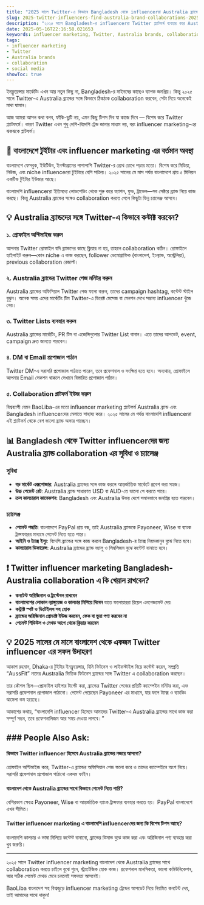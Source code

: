 ```yaml
---
title: "2025 সালে Twitter-এ কিভাবে Bangladesh থেকে influencerরা Australia ব্র্যান্ডের সাথে collaboration পাবে"
slug: 2025-twitter-influencers-find-australia-brand-collaborations-2025-05-16
description: "২০২৫ সালে Bangladesh-র influencerরা Twitter প্ল্যাটফর্ম ব্যবহার করে Australia ব্র্যান্ডের সাথে সফল collaboration করার প্র্যাকটিক্যাল গাইড। দেশীয় পেমেন্ট পদ্ধতি, স্থানীয় মার্কেটের বাস্তবতা ও social media ট্রেন্ডের হালচাল নিয়ে বিস্তারিত।"
date: 2025-05-16T22:16:58.021653
keywords: influencer marketing, Twitter, Australia brands, collaboration, social media
tags:
- influencer marketing
- Twitter
- Australia brands
- collaboration
- social media
showToc: true
---
```


ইনফ্লুয়েন্সার মার্কেটিং এখন আর নতুন কিছু না, Bangladesh-র মাইনষের কাছেও ব্যাপক জনপ্রিয়। কিন্তু ২০২৫ সালে Twitter-এ Australia ব্র্যান্ডের সঙ্গে কিভাবে ঠিকঠাক collaboration করবেন, সেটা নিয়ে অনেকেই মাথা ঘামান।  

আজ আমরা আসল কথা বলব, ফাঁকি-ছুটি নয়, এমন কিছু টিপস দিব যা কাজে দিবে — বিশেষ করে Twitter প্ল্যাটফর্মে। কারণ Twitter এখন শুধু দেশি-বিদেশি ট্রেন্ড জানার মাধ্যম নয়, বরং influencer marketing-এর ঝকঝকে প্লাটফর্ম।  

## 📢 বাংলাদেশে টুইটার এবং influencer marketing এর বর্তমান অবস্থা  

বাংলাদেশে ফেসবুক, ইউটিউব, ইনস্টাগ্রামের পাশাপাশি Twitter-র গ্রোথ চোখে পড়ার মতো। বিশেষ করে মিডিয়া, নিউজ, এবং niche influencerরা টুইটারে বেশি সক্রিয়। ২০২৫ সালের মে মাস পর্যন্ত বাংলাদেশে প্রায় ৫ মিলিয়ন একটিভ টুইটার ইউজার আছে।  

বাংলাদেশি influencerরা ইতিমধ্যে লোডশেডিং থেকে শুরু করে ফ্যাশন, ফুড, ট্রাভেল—সব সেক্টরে ব্র্যান্ড নিয়ে কাজ করছে। কিন্তু Australia ব্র্যান্ডের সঙ্গেও collaboration করতে গেলে কিছুটা ভিন্ন চ্যালেঞ্জ আসবে।  

## 💡 Australia ব্র্যান্ডদের সঙ্গে Twitter-এ কিভাবে কন্টাক্ট করবেন?  

### ১. প্রোফাইল অপ্টিমাইজ করুন  
আপনার Twitter প্রোফাইল যদি ব্র্যান্ডদের কাছে ক্লিয়ার না হয়, তাহলে collaboration কঠিন। প্রোফাইলে হাইলাইট করুন—কোন niche এ কাজ করছেন, follower ডেমোগ্রাফিক (বাংলাদেশ, ইংল্যান্ড, অস্ট্রেলিয়া), previous collaboration রেজাল্ট।  

### ২. Australia ব্র্যান্ডের Twitter পেজ মনিটর করুন  
Australia ব্র্যান্ডের অফিসিয়াল Twitter পেজ ফলো করুন, তাদের campaign hashtag, কন্টেন্ট স্টাইল বুঝুন। অনেক সময় এদের মার্কেটিং টিম Twitter-এ ডিরেক্ট মেসেজ বা মেনশন দেখে সম্ভাব্য influencer খুঁজে নেয়।  

### ৩. Twitter Lists ব্যবহার করুন  
Australia ব্র্যান্ডের মার্কেটিং, PR টিম বা এজেন্সিগুলোর Twitter List বানান। এতে তাদের আপডেট, event, campaign দ্রুত জানতে পারবেন।  

### ৪. DM বা Email প্রপোজাল পাঠান  
Twitter DM-এ সরাসরি প্রপোজাল পাঠাতে পারেন, তবে প্রফেশনাল ও সংক্ষিপ্ত হতে হবে। অন্যথায়, প্রোফাইলে আপনার Email সেকশন থাকলে সেখানে বিস্তারিত প্রপোজাল পাঠান।  

### ৫. Collaboration প্লাটফর্ম ইউজ করুন  
বিশ্বব্যাপী যেমন BaoLiba-এর মতো influencer marketing প্ল্যাটফর্ম Australia ব্র্যান্ড এবং Bangladesh influencerদের মেলাতে সাহায্য করে। ২০২৫ সালের মে পর্যন্ত বাংলাদেশি influencerরা এই প্ল্যাটফর্ম থেকে বেশ ভালো ব্র্যান্ড অফার পাচ্ছেন।   

## 📊 Bangladesh থেকে Twitter influencerদের জন্য Australia ব্র্যান্ড collaboration এর সুবিধা ও চ্যালেঞ্জ  

### সুবিধা  
- **বড় মার্কেট এক্সপোজার**: Australia ব্র্যান্ডের সঙ্গে কাজ করলে আন্তর্জাতিক মার্কেটে প্রবেশ করা সহজ।  
- **উচ্চ পেমেন্ট রেট**: Australia ব্র্যান্ড সাধারণত USD বা AUD-তে ভালো পে করতে পারে।  
- **ক্রস কালচারাল কানেকশন**: Bangladesh এবং Australia উভয় দেশে সমানভাবে জনপ্রিয় হতে পারবেন।  

### চ্যালেঞ্জ  
- **পেমেন্ট পদ্ধতি**: বাংলাদেশে PayPal প্রায় বন্ধ, তাই Australia ব্র্যান্ডকে Payoneer, Wise বা ব্যাংক ট্রান্সফারের মাধ্যমে পেমেন্ট নিতে হতে পারে।  
- **আইনি ও ট্যাক্স ইস্যু**: বিদেশি ব্র্যান্ডের সঙ্গে কাজ করলে Bangladesh-র ট্যাক্স নিয়মকানুন বুঝে নিতে হবে।  
- **কালচারাল ডিফারেন্স**: Australia ব্র্যান্ডের ব্র্যান্ড ভ্যালু ও সিম্বলিজম বুঝে কন্টেন্ট বানাতে হবে।  

## ❗ Twitter influencer marketing Bangladesh-Australia collaboration এ কি খেয়াল রাখবেন?  

- **কনটেন্ট অরিজিনাল ও ট্রাস্টেবল রাখবেন**  
- **বাংলাদেশের লোকাল ল্যাঙ্গুয়েজ ও কালচার মিশিয়ে দিবেন** যাতে ফলোয়াররা রিয়েল এনগেজমেন্ট দেয়  
- **কন্ট্রাক্ট স্পষ্ট ও ডিটেইলস সহ হোক**  
- **ব্র্যান্ডের অরিজিনাল প্রোডাক্ট ইউজ করবেন, ফেক বা ভুয়া পণ্য করবেন না**  
- **পেমেন্ট শিডিউল ও মেথড আগে থেকে ক্লিয়ার করবেন**  
  

## 💡 2025 সালের মে মাসে বাংলাদেশ থেকে একজন Twitter influencer এর সফল উদাহরণ  

আকাশ রহমান, Dhaka-র টুইটার ইনফ্লুয়েন্সার, যিনি ফিটনেস ও লাইফস্টাইল নিয়ে কন্টেন্ট করেন, সম্প্রতি “AussFit” নামের Australia ভিত্তিক ফিটনেস ব্র্যান্ডের সঙ্গে Twitter এ collaboration করছেন।  

তার কৌশল ছিল—প্রোফাইল হাইপার টার্গেট করা, ব্র্যান্ডের Twitter পেজের প্রতিটি ক্যাম্পেইন মনিটর করা, এবং সরাসরি প্রফেশনাল প্রপোজাল পাঠানো। পেমেন্ট পেয়েছেন Payoneer এর মাধ্যমে, যার ফলে ট্যাক্স ও ব্যাংকিং ঝামেলা কম হয়েছে।  

আকাশের কথায়, “বাংলাদেশি influencer হিসেবে আমাদের Twitter-এ Australia ব্র্যান্ডের সাথে কাজ করা সম্পূর্ণ সম্ভব, তবে প্রফেশনালিজম আর সময় দেওয়া লাগবে।”  

## ### People Also Ask:  

#### কিভাবে Twitter influencer হিসেবে Australia ব্র্যান্ডের নজরে আসবো?  
প্রোফাইল অপ্টিমাইজ করে, Twitter-এ ব্র্যান্ডের অফিসিয়াল পেজ ফলো করে ও তাদের ক্যাম্পেইনে অংশ নিয়ে। সরাসরি প্রফেশনাল প্রপোজাল পাঠানো একদম ফাইন।  

#### বাংলাদেশ থেকে Australia ব্র্যান্ডের সাথে কিভাবে পেমেন্ট নিতে পারি?  
বেশিরভাগ ক্ষেত্রে Payoneer, Wise বা আন্তর্জাতিক ব্যাংক ট্রান্সফার ব্যবহার করতে হয়। PayPal বাংলাদেশে এখন সীমিত।  

#### Twitter influencer marketing এ বাংলাদেশি influencerদের জন্য কি বিশেষ টিপস আছে?  
বাংলাদেশি কালচার ও ভাষা মিলিয়ে কন্টেন্ট বানানো, ব্র্যান্ডের ডিমান্ড বুঝে কাজ করা এবং অরিজিনাল পণ্য ব্যবহার করা খুব জরুরি।  

---

২০২৫ সালে Twitter influencer marketing বাংলাদেশ থেকে Australia ব্র্যান্ডের সাথে collaboration করতে চাইলে বুঝে শুনে, স্ট্র্যাটেজিক হোক কাজ। প্রফেশনাল মানসিকতা, ভালো কমিউনিকেশন, আর সঠিক পেমেন্ট মেথড মেনে চললেই সফলতা আসবেই।  

BaoLiba বাংলাদেশ সহ বিশ্বজুড়ে influencer marketing ট্রেন্ডের আপডেট নিয়ে নিয়মিত কনটেন্ট দেয়, তাই আমাদের সাথে থাকুন!